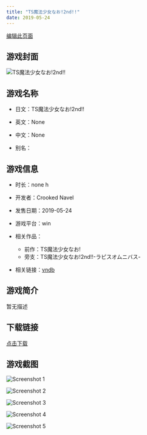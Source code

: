 ```yaml
---
title: "TS魔法少女なお!2nd!!"
date: 2019-05-24
---
```

[编辑此页面](https://github.com/ACG-3/ADV3-source/blob/main/source/_posts/TS%E9%AD%94%E6%B3%95%E5%B0%91%E5%A5%B3%E3%81%AA%E3%81%8A%212nd%21%21.md)

## 游戏封面

![TS魔法少女なお!2nd!!](https%3A//pan.timero.xyz/onedrive/img_lib_001/TS%E9%AD%94%E6%B3%95%E5%B0%91%E5%A5%B3%E3%81%AA%E3%81%8A%212nd%21%21_cover.avif)


## 游戏名称

- 日文：TS魔法少女なお!2nd!!
- 英文：None
- 中文：None

- 别名：


## 游戏信息

- 时长：none h
- 开发者：Crooked Navel
- 发售日期：2019-05-24
- 游戏平台：win
- 相关作品：
   - 前作：TS魔法少女なお!
   - 旁支：TS魔法少女なお!2nd!!-ラピスオムニバス-

- 相关链接：[vndb](https://vndb.org/v25820)


## 游戏简介

暂无描述


## 下载链接

[点击下载](https://pan.timero.xyz/onedrive/adv_lib_001/TS%E9%AD%94%E6%B3%95%E5%B0%91%E5%A5%B3%E3%81%AA%E3%81%8A%212nd%21%21)


## 游戏截图


![Screenshot 1](https%3A//pan.timero.xyz/onedrive/img_lib_001/TS%E9%AD%94%E6%B3%95%E5%B0%91%E5%A5%B3%E3%81%AA%E3%81%8A%212nd%21%21_Screenshot_1.avif)

![Screenshot 2](https%3A//pan.timero.xyz/onedrive/img_lib_001/TS%E9%AD%94%E6%B3%95%E5%B0%91%E5%A5%B3%E3%81%AA%E3%81%8A%212nd%21%21_Screenshot_2.avif)

![Screenshot 3](https%3A//pan.timero.xyz/onedrive/img_lib_001/TS%E9%AD%94%E6%B3%95%E5%B0%91%E5%A5%B3%E3%81%AA%E3%81%8A%212nd%21%21_Screenshot_3.avif)

![Screenshot 4](https%3A//pan.timero.xyz/onedrive/img_lib_001/TS%E9%AD%94%E6%B3%95%E5%B0%91%E5%A5%B3%E3%81%AA%E3%81%8A%212nd%21%21_Screenshot_4.avif)

![Screenshot 5](https%3A//pan.timero.xyz/onedrive/img_lib_001/TS%E9%AD%94%E6%B3%95%E5%B0%91%E5%A5%B3%E3%81%AA%E3%81%8A%212nd%21%21_Screenshot_5.avif)

